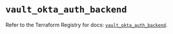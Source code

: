 # `vault_okta_auth_backend`

Refer to the Terraform Registry for docs: [`vault_okta_auth_backend`](https://registry.terraform.io/providers/hashicorp/vault/4.4.0/docs/resources/okta_auth_backend).
